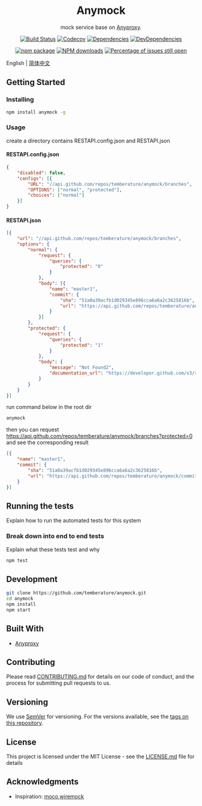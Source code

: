 <h1 align="center">Anymock</h1>

<div align="center">

mock service base on [Anyproxy](https://www.npmjs.com/package/anyproxy).

[![Build Status](https://travis-ci.org/temberature/anymock.svg?branch=master)](https://travis-ci.org/temberature/anymock)
[![Codecov](https://img.shields.io/codecov/c/github/temberature/anymock/master.svg?style=flat-square)](https://codecov.io/gh/temberature/anymock/branch/master)
[![Dependencies](https://img.shields.io/david/temberature/anymock.svg)](https://david-dm.org/temberature/anymock)
[![DevDependencies](https://img.shields.io/david/dev/temberature/anymock.svg)](https://david-dm.org/temberature/anymock?type=dev)

[![npm package](https://img.shields.io/npm/v/@tiandatong/anymock.svg?style=flat-square)](https://www.npmjs.org/package/@tiandatong/anymock)
[![NPM downloads](http://img.shields.io/npm/dm/@tiandatong/anymock.svg?style=flat-square)](http://npmjs.com/@tiandatong/anymock)
[![Percentage of issues still open](http://isitmaintained.com/badge/open/temberature/anymock.svg)](http://isitmaintained.com/project/temberature/anymock "Percentage of issues still open")

</div>

English | [简体中文](./docs/README-zh_CN.md)

## Getting Started

### Installing

```bash
npm install anymock -g
```

### Usage

create a directory contains RESTAPI.config.json and RESTAPI.json

#### RESTAPI.config.json

```json
{
    "disabled": false,
    "configs": [{
        "URL": "//api.github.com/repos/temberature/anymock/branches",
        "OPTIONS": ["normal", "protected"],
        "choices": ["normal"]
    }]
}
```

#### RESTAPI.json

```json
[{
    "url": "//api.github.com/repos/temberature/anymock/branches",
    "options": {
        "normal": {
            "request": {
                "queries": {
                    "protected": "0"
                }
            },
            "body": [{
                "name": "master1",
                "commit": {
                    "sha": "51a0a39acfb1d029345e896cca6a6a2c3625816b",
                    "url": "https://api.github.com/repos/temberature/anymock/commits/51a0a39acfb1d029345e896cca6a6a2c3625816b"
                }
            }]
        },
        "protected": {
            "request": {
                "queries": {
                    "protected": "1"
                }
            },
            "body": {
                "message": "Not Found2",
                "documentation_url": "https://developer.github.com/v3/repos/branches/#list-branches"
            }
        }
    }
}]
```

run command below in the root dir

```bash
anymock
```

then you can request https://api.github.com/repos/temberature/anymock/branches?protected=0
and see the corresponding result

```json
[{
    "name": "master1",
    "commit": {
        "sha": "51a0a39acfb1d029345e896cca6a6a2c3625816b",
        "url": "https://api.github.com/repos/temberature/anymock/commits/51a0a39acfb1d029345e896cca6a6a2c3625816b"
    }
}]
```

## Running the tests

Explain how to run the automated tests for this system

### Break down into end to end tests

Explain what these tests test and why

```bash
npm test
```

## Development

```bash
git clone https://github.com/temberature/anymock.git
cd anymock
npm install
npm start
```

## Built With

* [Anyproxy](https://www.npmjs.com/package/anyproxy)

## Contributing

Please read [CONTRIBUTING.md](.github/CONTRIBUTING.md) for details on our code of conduct, and the process for submitting pull requests to us.

## Versioning

We use [SemVer](http://semver.org/) for versioning. For the versions available, see the [tags on this repository](https://github.com/your/project/tags).

## License

This project is licensed under the MIT License - see the [LICENSE.md](LICENSE.md) file for details

## Acknowledgments

* Inspiration: [moco](https://github.com/dreamhead/moco),[wiremock](https://github.com/tomakehurst/wiremock)
